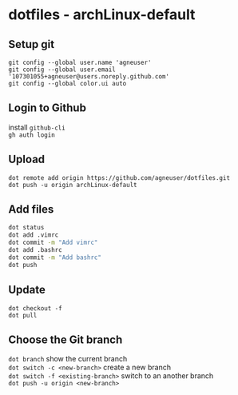 # dotfiles - archLinux-default

## Setup git

`git config --global user.name 'agneuser'`  
`git config --global user.email '107301055+agneuser@users.noreply.github.com'`  
`git config --global color.ui auto`

## Login to Github

install `github-cli`  
`gh auth login`

## Upload

`dot remote add origin https://github.com/agneuser/dotfiles.git`  
`dot push -u origin archLinux-default`

## Add files

```sh
dot status
dot add .vimrc
dot commit -m "Add vimrc"
dot add .bashrc
dot commit -m "Add bashrc"
dot push
```

## Update
`dot checkout -f`  
`dot pull`

## Choose the Git branch

`dot branch` show the current branch  
`dot switch -c <new-branch>` create a new branch  
`dot switch -f <existing-branch>` switch to an another branch  
`dot push -u origin <new-branch>`
